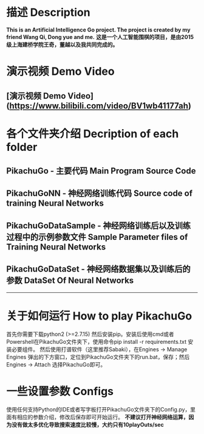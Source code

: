 # 描述 Description
**This is an Artificial Intelligence Go project. The project is created by my friend Wang Qi, Dong yue and me.**
**这是一个人工智能围棋的项目，是由2015级上海建桥学院王奇，董越以及我共同完成的。**
# 演示视频 Demo Video
**[演示视频 Demo Video] (https://www.bilibili.com/video/BV1wb41177ah)**
---
# 各个文件夹介绍 Decription of each folder
## PikachuGo - 主要代码 Main Program Source Code
## PikachuGoNN - 神经网络训练代码 Source code of training Neural Networks
## PikachuGoDataSample - 神经网络训练后以及训练过程中的示例参数文件 Sample Parameter files of Training Neural Networks
## PikachuGoDataSet - 神经网络数据集以及训练后的参数 DataSet Of Neural Networks
---
# 关于如何运行 How to play PikachuGo
首先你需要下载python2 (>=2.7.15) 然后安装pip。安装后使用cmd或者Powershell在PikachuGo文件夹下，使用命令pip install -r requirements.txt 安装必要组件。
然后使用打谱软件（这里推荐Sabaki），在Engines -> Manage Engines 弹出的下方窗口，定位到PikachuGo文件夹下的run.bat，保存；然后Engines -> Attach 选择PikachuGo即可。

# 一些设置参数 Configs
使用任何支持Python的IDE或者写字板打开PikachuGo文件夹下的Config.py，里面有相应的参数介绍，修改后保存即可开始运行。
**不建议打开神经网络运算，因为没有做太多优化导致搜索速度比较慢，大约只有10playOuts/sec**





